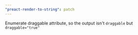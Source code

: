 ```yaml
---
"preact-render-to-string": patch
---
```


Enumerate draggable attribute, so the output isn't `draggable` but `draggable="true"`
